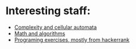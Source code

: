# Interesting staff:
  * [Complexity and cellular automata](https://github.com/tdworowy/PythonPlayground/tree/master/Playground/Complexity)
  * [Math and algorithms](https://github.com/tdworowy/PythonPlayground/tree/master/Playground/Algorithms)
  * [Programing exercises, mostly from hackerrank](https://github.com/tdworowy/PythonPlayground/tree/master/Playground/Exercises)
